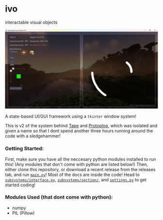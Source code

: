 
# ivo

interactable visual objects

![](image.png)

A state-based UI/GUI framework using a `tkinter` window system!

This is v2 of the system behind [Tape](https://github.com/HenryLi-0/tape/) and [Protoplop](https://github.com/HenryLi-0/protoplop/), which was isolated and given a name so that I dont spend another three hours running around the code with a sledgehammer!

### Getting Started:

First, make sure you have all the neccesary python modules installed to run this! (Any modules that don't come with python are listed below!) Then, either clone this repository, or download a recent release from the releases tab, and run [`main.py`](/main.py)! Most of the docs are inside the code! Head to [`subsystems/interface.py`](/subsystems/interface.py), [`subsystems/section/`](/subsystems/section/), and [`settings.py`](/settings.py) to get started coding!

### Modules Used (that dont come with python):
- numpy
- PIL (Pillow)
